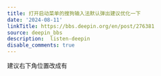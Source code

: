 ```yaml
---
title: 打开启动菜单的搜狗输入法默认弹出建议优化一下
date: '2024-08-11'
linkTitle: https://bbs.deepin.org/en/post/276381
source: deepin_bbs
description:  listen-deepin 
disable_comments: true
---
```

建议右下角位置改成有

